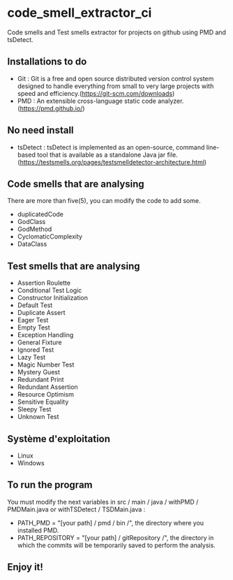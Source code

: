# code_smell_extractor_ci
Code smells and Test smells extractor for projects on github using PMD and tsDetect.

## Installations to do
- Git : Git is a free and open source distributed version control system designed to handle everything from small to very large projects with speed and efficiency.(https://git-scm.com/downloads)
- PMD : An extensible cross-language static code analyzer.(https://pmd.github.io/)
## No need install
- tsDetect : tsDetect is implemented as an open-source, command line-based tool that is available as a standalone Java jar file.(https://testsmells.org/pages/testsmelldetector-architecture.html)
## Code smells that are analysing
There are more than five(5), you can modify the code to add some. 
- duplicatedCode
- GodClass
- GodMethod 
- CyclomaticComplexity 
- DataClass

## Test smells that are analysing 
- Assertion Roulette
- Conditional Test Logic
- Constructor Initialization
- Default Test
- Duplicate Assert
- Eager Test
- Empty Test
- Exception Handling
- General Fixture
- Ignored Test
- Lazy Test
- Magic Number Test
- Mystery Guest
- Redundant Print
- Redundant Assertion
- Resource Optimism
- Sensitive Equality
- Sleepy Test
- Unknown Test
## Système d'exploitation 
 - Linux 
 - Windows 
## To run the program
You must modify the next variables in src / main / java /   withPMD / PMDMain.java or withTSDetect / TSDMain.java :
- PATH_PMD = "[your path] / pmd / bin /", the directory where you installed PMD.
- PATH_REPOSITORY = "[your path] / gitRepository /", the directory in which the commits will be temporarily saved to perform the analysis.
## Enjoy it!
